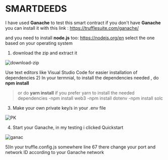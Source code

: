 # SMARTDEEDS
I have used **Ganache** to test this smart contract if you don't have **Ganache**
you can install it with this link
: https://trufflesuite.com/ganache/

and you need to install **node.js** too:
https://nodejs.org/en
select the one based on your operating system


1) download the zip and extract it 
 

![download-zip](https://github.com/Kneel-soN/SMARTDEEDS/assets/125803337/6c5bc73a-a623-4315-a874-606dde8dfad0)

Use text editors like Visual Studio Code for easier installation of dependencies
2) In your termnial, to install the dependencies needed 
, do **npm install** 
 > or do **yarn install** if you prefer yarn to install the needed dependencies
-npm install web3
-npm install dotenv
-npm install solc

3) Make your own private key/s in your .env file
  
![PK](https://github.com/Kneel-soN/SMARTDEEDS/assets/125803337/2eb7b4de-3bcd-4c5b-94a9-b54eb3d58fc5)

4) Start your Ganache, in my testing i clicked Quickstart

![ganac](https://github.com/Kneel-soN/SMARTDEEDS/assets/125803337/e7065c6b-fc9a-4ec1-a9c2-b10fe2d51b55)

5)In your truffle.config.js somewhere line 67 there change your port and network ID according to your Ganache network

